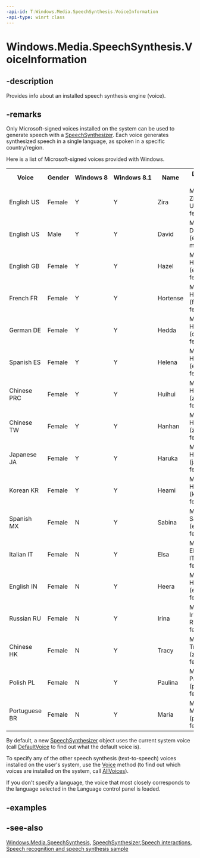 ```yaml
---
-api-id: T:Windows.Media.SpeechSynthesis.VoiceInformation
-api-type: winrt class
---
```


<!-- Class syntax.
public class VoiceInformation : Windows.Media.SpeechSynthesis.IVoiceInformation
-->

# Windows.Media.SpeechSynthesis.VoiceInformation

## -description
Provides info about an installed speech synthesis engine (voice).

## -remarks

Only Microsoft-signed voices installed on the system can be used to generate speech with a [SpeechSynthesizer](speechsynthesizer.md). Each voice generates synthesized speech in a single language, as spoken in a specific country/region.

Here is a list of Microsoft-signed voices provided with Windows.

<table>
   <tr><th>Voice</th><th>Gender</th><th>Windows 8</th><th>Windows 8.1</th><th>Name</th><th>Display name</th></tr>
   <tr><td>English US</td><td>Female</td><td>Y</td><td>Y</td><td>Zira</td><td>Microsoft Zira (en-US, female).</td></tr>
   <tr><td>English US</td><td>Male</td><td>Y</td><td>Y</td><td>David</td><td>Microsoft David (en-US, male)</td></tr>
   <tr><td>English GB</td><td>Female</td><td>Y</td><td>Y</td><td>Hazel</td><td>Microsoft Hazel (en-GB, female)</td></tr>
   <tr><td>French FR</td><td>Female</td><td>Y</td><td>Y</td><td>Hortense</td><td>Microsoft Hortense (fr-FR , female)</td></tr>
   <tr><td>German DE</td><td>Female</td><td>Y</td><td>Y</td><td>Hedda</td><td>Microsoft Hedda (de-DE, female)</td></tr>
   <tr><td>Spanish ES</td><td>Female</td><td>Y</td><td>Y</td><td>Helena</td><td>Microsoft Helena (es-ES, female)</td></tr>
   <tr><td>Chinese PRC</td><td>Female</td><td>Y</td><td>Y</td><td>Huihui</td><td>Microsoft Huihui (zh-CN, female)</td></tr>
   <tr><td>Chinese TW</td><td>Female</td><td>Y</td><td>Y</td><td>Hanhan</td><td>Microsoft Hanhan (zh-TW, female)</td></tr>
   <tr><td>Japanese JA</td><td>Female</td><td>Y</td><td>Y</td><td>Haruka</td><td>Microsoft Haruka (ja-JP, female)</td></tr>
   <tr><td>Korean KR</td><td>Female</td><td>Y</td><td>Y</td><td>Heami</td><td>Microsoft Heami (ko-KR, female)</td></tr>
   <tr><td>Spanish MX</td><td>Female</td><td>N</td><td>Y</td><td>Sabina</td><td>Microsoft Sabina (es-MX, female)</td></tr>
   <tr><td>Italian IT</td><td>Female</td><td>N</td><td>Y</td><td>Elsa</td><td>Microsoft Elsa (it-IT, female)</td></tr>
   <tr><td>English IN</td><td>Female</td><td>N</td><td>Y</td><td>Heera</td><td>Microsoft Heera (en-IN, female)</td></tr>
   <tr><td>Russian RU</td><td>Female</td><td>N</td><td>Y</td><td>Irina</td><td>Microsoft Irina (ru-RU, female)</td></tr>
   <tr><td>Chinese HK</td><td>Female</td><td>N</td><td>Y</td><td>Tracy</td><td>Microsoft Tracy (zh-HK, female)</td></tr>
   <tr><td>Polish PL</td><td>Female</td><td>N</td><td>Y</td><td>Paulina</td><td>Microsoft Paulina (pl-PL, female)</td></tr>
   <tr><td>Portuguese BR</td><td>Female</td><td>N</td><td>Y</td><td>Maria</td><td>Microsoft Maria (pt-BR, female)</td></tr>
</table>

By default, a new [SpeechSynthesizer](speechsynthesizer.md) object uses the current system voice (call [DefaultVoice](speechsynthesizer_defaultvoice.md) to find out what the default voice is).

To specify any of the other speech synthesis (text-to-speech) voices installed on the user's system, use the [Voice](speechsynthesizer_voice.md) method (to find out which voices are installed on the system, call [AllVoices](speechsynthesizer_allvoices.md)).

If you don't specify a language, the voice that most closely corresponds to the language selected in the Language control panel is loaded.

## -examples

## -see-also

[Windows.Media.SpeechSynthesis](windows_media_speechsynthesis.md), [SpeechSynthesizer](speechsynthesizer.md),[Speech interactions](https://docs.microsoft.com/windows/uwp/design/input/speech-interactions), [Speech recognition and speech synthesis sample](https://github.com/Microsoft/Windows-universal-samples/tree/master/Samples/SpeechRecognitionAndSynthesis)
